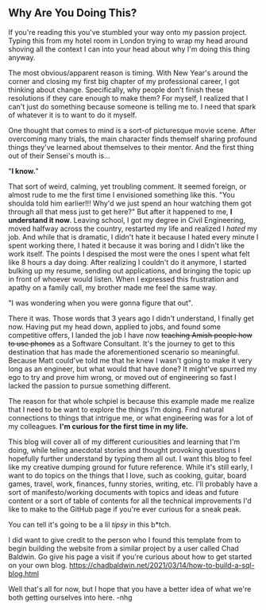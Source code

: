 ## Why Are You Doing This?

If you're reading this you've stumbled your way onto my passion project. Typing this from my hotel room in London trying to wrap my head around shoving all the context I can into your head about why I'm doing this thing anyway.

The most obvious/apparent reason is timing. With New Year's around the corner and closing my first big chapter of my professional career, I got thinking about change. Specifically, why people don't finish these resolutions if they care enough to make them? For myself, I realized that I can't just do something because someone is telling me to. I need that spark of whatever it is to want to do it myself.

One thought that comes to mind is a sort-of picturesque movie scene. After overcoming many trials, the main character finds themself sharing profound things they've learned about themselves to their mentor. And the first thing out of their Sensei's mouth is...

"**I know.**"

That sort of weird, calming, yet troubling comment. It seemed foreign, or almost rude to me the first time I envisioned something like this. "You shoulda told him earlier!!! Why'd we just spend an hour watching them got through all that mess just to get here?" But after it happened to me, **I understand it now**. Leaving school, I got my degree in Civil Engineering, moved halfway across the country, restarted my life and realized I _hated_ my job. And while that is dramatic, I didn't hate it because I hated every minute I spent working there, I hated it because it was boring and I didn't like the work itself. The points I despised the most were the ones I spent what felt like 8 hours a day doing. After realizing I couldn't do it anymore, I started bulking up my resume, sending out applications, and bringing the topic up in front of whoever would listen. When I expressed this frustration and apathy on a family call, my brother made me feel the same way. 

"I was wondering when you were gonna figure that out". 

There it was. Those words that 3 years ago I didn't understand, I finally get now. Having put my head down, applied to jobs, and found some competitive offers, I landed the job I have now ~~teaching Amish people how to use phones~~ as a Software Consultant. It's the journey to get to this destination that has made the aforementioned scenario so meaningful. Because Matt could've told me that he knew I wasn't going to make it very long as an engineer, but what would that have done? It might've spurred my ego to try and prove him wrong, or moved out of engineering so fast I lacked the passion to pursue something different.

The reason for that whole schpiel is because this example made me realize that I need to be want to explore the things I'm doing. Find natural connections to things that intrigue me, or what engineering was for a lot of my colleagues. **I'm curious for the first time in my life.**

This blog will cover all of my different curiousities and learning that I'm doing, while teling anecdotal stories and thought provoking questions I hopefully further understand by typing them all out. I want this blog to feel like my creative dumping ground for future reference. While it's still early, I want to do topics on the things that I love, such as cooking, guitar, board games, travel, work, finances, funny stories, writing, etc. I'll probably have a sort of manifesto/working documents with topics and ideas and future content or a sort of table of contents for all the technical improvements I'd like to make to the GitHub page if you're ever curious for a sneak peak.

You can tell it's going to be a lil _tipsy_ in this b*tch. 

I did want to give credit to the person who I found this template from to begin building the website from a similar project by a user called Chad Baldwin. Go give his page a visit if you're curious about how to get started on your own blog.
https://chadbaldwin.net/2021/03/14/how-to-build-a-sql-blog.html

Well that's all for now, but I hope that you have a better idea of what we're both getting ourselves into here.
-nhg
